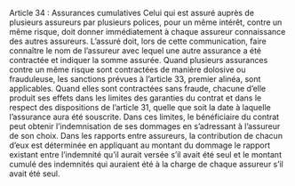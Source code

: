 Article 34 : Assurances cumulatives
Celui qui est assuré auprès de plusieurs assureurs par plusieurs polices, pour un même intérêt, contre un même risque, doit donner immédiatement à chaque assureur connaissance des autres assureurs.
L’assuré doit, lors de cette communication, faire connaître le nom de l’assureur avec lequel une autre assurance a été contractée et indiquer la somme assurée.
Quand plusieurs assurances contre un même risque sont contractées de manière dolosive ou frauduleuse, les sanctions prévues à l’article 33, premier alinéa, sont applicables.
Quand elles sont contractées sans fraude, chacune d’elle produit ses effets dans les limites des garanties du contrat et dans le respect des dispositions de l’article 31, quelle que soit la date à laquelle l’assurance aura été souscrite. Dans ces limites, le bénéficiaire du contrat peut obtenir l’indemnisation de ses dommages en s’adressant à l’assureur de son choix.
Dans les rapports entre assureurs, la contribution de chacun d’eux est déterminée en appliquant au montant du dommage le rapport existant entre l’indemnité qu’il aurait versée s’il avait été seul et le montant cumulé des indemnités qui auraient été à la charge de chaque assureur s’il avait été seul.